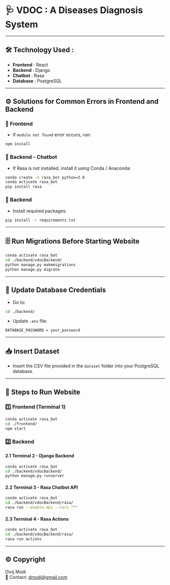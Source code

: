 
# 🩺 VDOC : A Diseases Diagnosis System

---

## 🛠️ Technology Used :
- **Frontend** : React
- **Backend** : Django
- **Chatbot** : Rasa
- **Database** : PostgreSQL

---

## ⚙️ Solutions for Common Errors in Frontend and Backend

### 🔧 Frontend
- If `module not found` error occurs, run:
```bash
npm install
```

### 🔧 Backend - Chatbot
- If Rasa is not installed, install it using Conda / Anaconda:
```bash
conda create -n rasa_bot python=3.9
conda activate rasa_bot
pip install rasa
```

### 🔧 Backend
- Install required packages:
```bash
pip install -r requirements.txt
```

---

## 🗄️ Run Migrations Before Starting Website
```bash
conda activate rasa_bot
cd ./backend/vdocBackend/
python manage.py makemigrations
python manage.py migrate
```

---

## 🔑 Update Database Credentials
- Go to:
```bash
cd ./backend/
```
- Update `.env` file:
```plaintext
DATABASE_PASSWORD = your_password
```

---

## 📥 Insert Dataset
- Insert the CSV file provided in the `dataset` folder into your PostgreSQL database.

---

## 🚀 Steps to Run Website

### 1️⃣ Frontend (Terminal 1)
```bash
conda activate rasa_bot
cd ./frontend/
npm start
```

### 2️⃣ Backend

#### 2.1 Terminal 2 - Django Backend
```bash
conda activate rasa_bot
cd ./backend/vdocBackend/
python manage.py runserver
```

#### 2.2 Terminal 3 - Rasa Chatbot API
```bash
conda activate rasa_bot
cd ./backend/vdocBackend/rasa/
rasa run --enable-api --cors "*"
```

#### 2.3 Terminal 4 - Rasa Actions
```bash
conda activate rasa_bot
cd ./backend/vdocBackend/rasa/
rasa run actions
```

---

## ©️ Copyright
Divij Modi  
📧 Contact: dmodi@gmail.com
